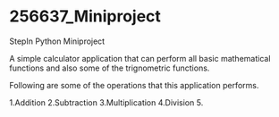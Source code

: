 # 256637_Miniproject
StepIn Python Miniproject

A simple calculator application that can perform all basic mathematical functions and also some of the trignometric functions.

Following are some of the operations that this application performs.

1.Addition
2.Subtraction
3.Multiplication
4.Division
5.
